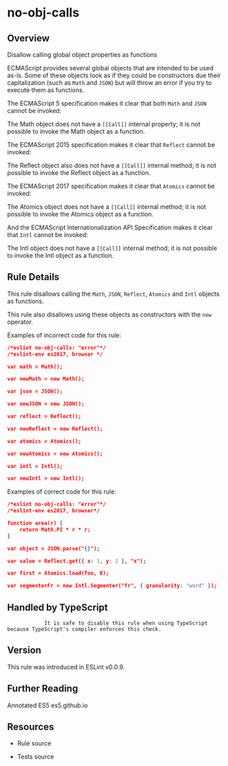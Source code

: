 

# no-obj-calls
## Overview

Disallow calling global object properties as functions

ECMAScript provides several global objects that are intended to be used as-is. Some of these objects look as if they could be constructors due their capitalization (such as `Math` and `JSON`) but will throw an error if you try to execute them as functions.

The ECMAScript 5 specification  makes it clear that both `Math` and `JSON` cannot be invoked:

The Math object does not have a `[[Call]]` internal property; it is not possible to invoke the Math object as a function.

The ECMAScript 2015 specification  makes it clear that `Reflect` cannot be invoked:

The Reflect object also does not have a `[[Call]]` internal method; it is not possible to invoke the Reflect object as a function.

The ECMAScript 2017 specification  makes it clear that `Atomics` cannot be invoked:

The Atomics object does not have a `[[Call]]` internal method; it is not possible to invoke the Atomics object as a function.

And the ECMAScript Internationalization API Specification  makes it clear that `Intl` cannot be invoked:

The Intl object does not have a `[[Call]]` internal method; it is not possible to invoke the Intl object as a function.

## Rule Details

This rule disallows calling the `Math`, `JSON`, `Reflect`, `Atomics` and `Intl` objects as functions.

This rule also disallows using these objects as constructors with the `new` operator.

Examples of incorrect code for this rule:


```json
/*eslint no-obj-calls: "error"*/
/*eslint-env es2017, browser */

var math = Math();

var newMath = new Math();

var json = JSON();

var newJSON = new JSON();

var reflect = Reflect();

var newReflect = new Reflect();

var atomics = Atomics();

var newAtomics = new Atomics();

var intl = Intl();

var newIntl = new Intl();
```

Examples of correct code for this rule:


```json
/*eslint no-obj-calls: "error"*/
/*eslint-env es2017, browser*/

function area(r) {
    return Math.PI * r * r;
}

var object = JSON.parse("{}");

var value = Reflect.get({ x: 1, y: 2 }, "x");

var first = Atomics.load(foo, 0);

var segmenterFr = new Intl.Segmenter("fr", { granularity: "word" });
```


## Handled by TypeScript


                It is safe to disable this rule when using TypeScript because TypeScript's compiler enforces this check.
            

## Version

This rule was introduced in ESLint v0.0.9.

## Further Reading

Annotated ES5 
 es5.github.io

## Resources


- Rule source 

- Tests source 

